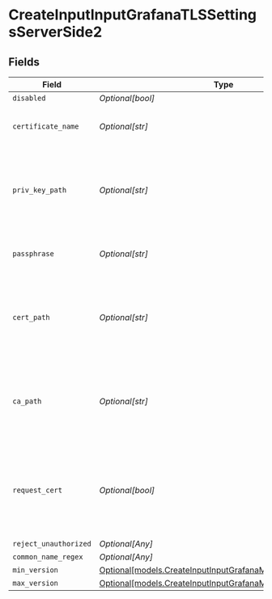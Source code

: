 # CreateInputInputGrafanaTLSSettingsServerSide2


## Fields

| Field                                                                                                                | Type                                                                                                                 | Required                                                                                                             | Description                                                                                                          |
| -------------------------------------------------------------------------------------------------------------------- | -------------------------------------------------------------------------------------------------------------------- | -------------------------------------------------------------------------------------------------------------------- | -------------------------------------------------------------------------------------------------------------------- |
| `disabled`                                                                                                           | *Optional[bool]*                                                                                                     | :heavy_minus_sign:                                                                                                   | N/A                                                                                                                  |
| `certificate_name`                                                                                                   | *Optional[str]*                                                                                                      | :heavy_minus_sign:                                                                                                   | The name of the predefined certificate                                                                               |
| `priv_key_path`                                                                                                      | *Optional[str]*                                                                                                      | :heavy_minus_sign:                                                                                                   | Path on server containing the private key to use. PEM format. Can reference $ENV_VARS.                               |
| `passphrase`                                                                                                         | *Optional[str]*                                                                                                      | :heavy_minus_sign:                                                                                                   | Passphrase to use to decrypt private key                                                                             |
| `cert_path`                                                                                                          | *Optional[str]*                                                                                                      | :heavy_minus_sign:                                                                                                   | Path on server containing certificates to use. PEM format. Can reference $ENV_VARS.                                  |
| `ca_path`                                                                                                            | *Optional[str]*                                                                                                      | :heavy_minus_sign:                                                                                                   | Path on server containing CA certificates to use. PEM format. Can reference $ENV_VARS.                               |
| `request_cert`                                                                                                       | *Optional[bool]*                                                                                                     | :heavy_minus_sign:                                                                                                   | Require clients to present their certificates. Used to perform client authentication using SSL certs.                |
| `reject_unauthorized`                                                                                                | *Optional[Any]*                                                                                                      | :heavy_minus_sign:                                                                                                   | N/A                                                                                                                  |
| `common_name_regex`                                                                                                  | *Optional[Any]*                                                                                                      | :heavy_minus_sign:                                                                                                   | N/A                                                                                                                  |
| `min_version`                                                                                                        | [Optional[models.CreateInputInputGrafanaMinimumTLSVersion2]](../models/createinputinputgrafanaminimumtlsversion2.md) | :heavy_minus_sign:                                                                                                   | N/A                                                                                                                  |
| `max_version`                                                                                                        | [Optional[models.CreateInputInputGrafanaMaximumTLSVersion2]](../models/createinputinputgrafanamaximumtlsversion2.md) | :heavy_minus_sign:                                                                                                   | N/A                                                                                                                  |